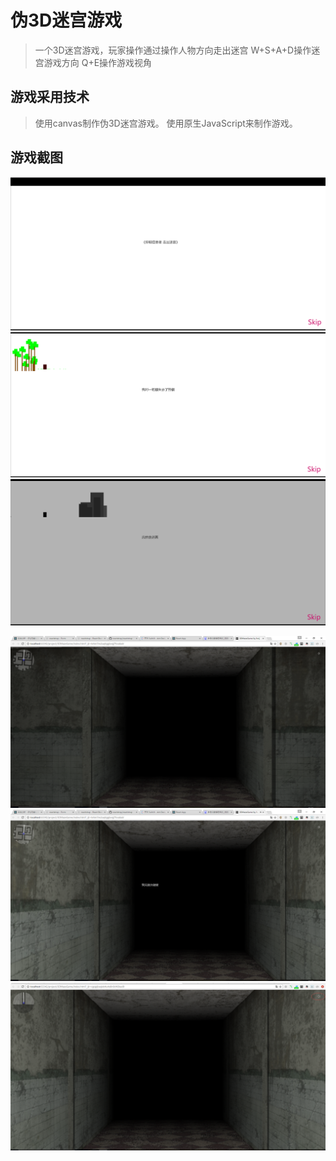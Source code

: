 # 伪3D迷宫游戏 #
> 一个3D迷宫游戏，玩家操作通过操作人物方向走出迷宫
> W+S+A+D操作迷宫游戏方向
> Q+E操作游戏视角

## 游戏采用技术 ##
> 使用canvas制作伪3D迷宫游戏。
> 使用原生JavaScript来制作游戏。

## 游戏截图 ##

![游戏运行截图](https://github.com/JieSwift/3DMazeGame/blob/master/animation1.png)
![游戏运行截图2](https://github.com/JieSwift/3DMazeGame/blob/master/animation2.png)
![游戏运行截图3](https://github.com/JieSwift/3DMazeGame/blob/master/animation3.png)

![游戏运行截图4](https://github.com/JieSwift/3DMazeGame/blob/master/game_png2.png)
![游戏运行截图5](https://github.com/JieSwift/3DMazeGame/blob/master/game_png3.png)
![游戏运行截图6](https://github.com/JieSwift/3DMazeGame/blob/master/music_png1.png)